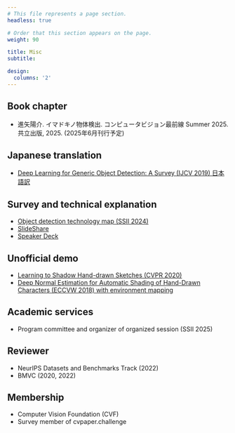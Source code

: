 ```yaml
---
# This file represents a page section.
headless: true

# Order that this section appears on the page.
weight: 90

title: Misc
subtitle:

design:
  columns: '2'
---
```


## Book chapter

- 進矢陽介. イマドキノ物体検出. コンピュータビジョン最前線 Summer 2025. 共立出版, 2025. (2025年6月刊行予定)

## Japanese translation

- [Deep Learning for Generic Object Detection: A Survey (IJCV 2019) 日本語訳](https://shinya7y.github.io/note/detection/ObjectDetectionSurvey_jp.pdf)

## Survey and technical explanation

- [Object detection technology map (SSII 2024)](https://confit.atlas.jp/guide/event/ssii2024/static/special_project_tech_map)
- [SlideShare](https://www.slideshare.net/YosukeShinya/presentations)
- [Speaker Deck](https://speakerdeck.com/shinya7y/)

## Unofficial demo

- [Learning to Shadow Hand-drawn Sketches (CVPR 2020)](https://shinya7y.github.io/playground/shadesketch/)
- [Deep Normal Estimation for Automatic Shading of Hand-Drawn Characters (ECCVW 2018) with environment mapping](https://shinya7y.github.io/playground/envmaps.html)

## Academic services

- Program committee and organizer of organized session (SSII 2025)

## Reviewer

- NeurIPS Datasets and Benchmarks Track (2022)
- BMVC (2020, 2022)

## Membership

- Computer Vision Foundation (CVF)
- Survey member of cvpaper.challenge
